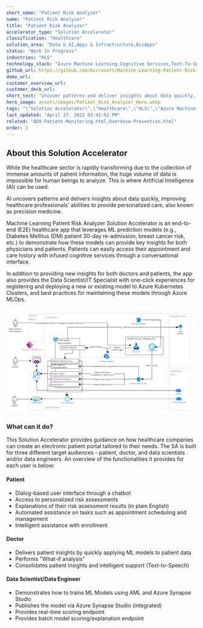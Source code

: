 ```yaml
---
short_name: "Patient Risk Analyzer"
name: "Patient Risk Analyzer"
title: "Patient Risk Analyzer"
accelerator_type: "Solution Accelerator"
classification: "Healthcare"
solution_area: "Data & AI,Apps & Infrastructure,BizApps"
status: "Work In Progress"
industries: "HLS"
technology_stack: "Azure Machine Learning,Cognitive Services,Text-To-Speech,Form Recognizer,PVA,PowerApps,Azure Kubernetes Services,Synapse Analytics"
github_url: https://github.com/microsoft/Machine-Learning-Patient-Risk-Analyzer-SA
demo_url: 
customer_overview_url: 
customer_deck_url: 
short_text: "Uncover patterns and deliver insights about data quickly, improving healthcare professionals' ability to provide personalized care, also known as precision medicine"
hero_image: assets/images/Patient_Risk_Analyzer_Hero.webp
tags: "\"Solution Accelerator\",\"Healthcare\",\"HLS\",\"Azure Machine Learning\",\"Cognitive Services\",\"Text-To-Speech\",\"Form Recognizer\",\"PVA\",\"PowerApps\",\"Azure Kubernetes Services\",\"Synapse Analytics\",\"Data & AI\",\"Apps & Infrastructure\",\"BizApps\""
last_updated: "April 27, 2022 03:41:52 PM"
related: "ADX-Patient-Monitoring.html,Overdose-Prevention.html"
order: 2
---
```

## About this Solution Accelerator

While the healthcare sector is rapidly transforming due to the collection of immense amounts of patient information, the huge volume of data is impossible for human beings to analyze. This is where Artificial Intelligence (AI) can be used.

AI uncovers patterns and delivers insights about data quickly, improving healthcare professionals' abilities to provide personalized care, also known as precision medicine.

Machine Learning Patient Risk Analyzer Solution Accelerator is an end-to-end (E2E) healthcare app that leverages ML prediction models (e.g., Diabetes Mellitus (DM) patient 30-day re-admission, breast cancer risk, etc.) to demonstrate how these models can provide key insights for both physicians and patients. Patients can easily access their appointment and care history with infused cognitive services through a conversational interface.

In addition to providing new insights for both doctors and patients, the app also provides the Data Scientist/IT Specialist with one-click experiences for registering and deploying a new or existing model to Azure Kubernetes Clusters, and best practices for maintaining these models through Azure MLOps.

![Patient Risk Analyzer Solution Accelerator](../assets/images/PRAReferenceArchitecture.webp)

### What can it do?

This Solution Accelerator provides guidance on how healthcare companies can create an electronic patient portal tailored to their needs. The SA is built for three different target audiences - patient, doctor, and data scientists and/or data engineers. An overview of the functionalities it provides for each user is below:

#### Patient

* Dialog-based user interface through a chatbot
* Access to personalized risk assessments
* Explanations of their risk assessment results (in plain English)
* Automated assistance on tasks such as appointment scheduling and management
* Intelligent assistance with enrollment

#### Doctor

* Delivers patient insights by quickly applying ML models to patient data
* Performs "What-if analysis"
* Consolidates patient insights and intelligent support (Text-to-Speech)

#### Data Scientist/Data Engineer

* Demonstrates how to trains ML Models using AML and Azure Synapse Studio
* Publishes the model via Azure Synapse Studio (integrated)
* Provides real-time scoring endpoint
* Provides batch model scoring/explanation endpoint
